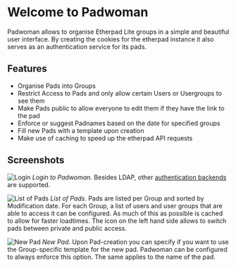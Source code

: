 # Welcome to Padwoman

Padwoman allows to organise Etherpad Lite groups in a simple and beautiful user interface.
By creating the cookies for the etherpad instance it also serves as an authentication service for its pads.

## Features

* Organise Pads into Groups
* Restrict Access to Pads and only allow certain Users or Usergroups to see them
* Make Pads public to allow everyone to edit them if they have the link to the pad
* Enforce or suggest Padnames based on the date for specified groups
* Fill new Pads with a template upon creation
* Make use of caching to speed up the etherpad API requests


## Screenshots

![Login](images/screen-0.png)
*Login to Padwoman*. Besides LDAP, other [authentication backends](config.md#auth) are supported.

![List of Pads](images/screen-1.png)
*List of Pads*. Pads are listed per Group and sorted by Modification date. For each Group, a list of users and user groups that are able to access it can be configured. As much of this as possible is cached to allow for faster loadtimes. The icon on the left hand side allows to switch pads between private and public access.

![New Pad](images/screen-2.png)
*New Pad*. Upon Pad-creation you can specify if you want to use the Group-specific template for the new pad. Padwoman can be configured to always enforce this option. The same applies to the name of the pad.


